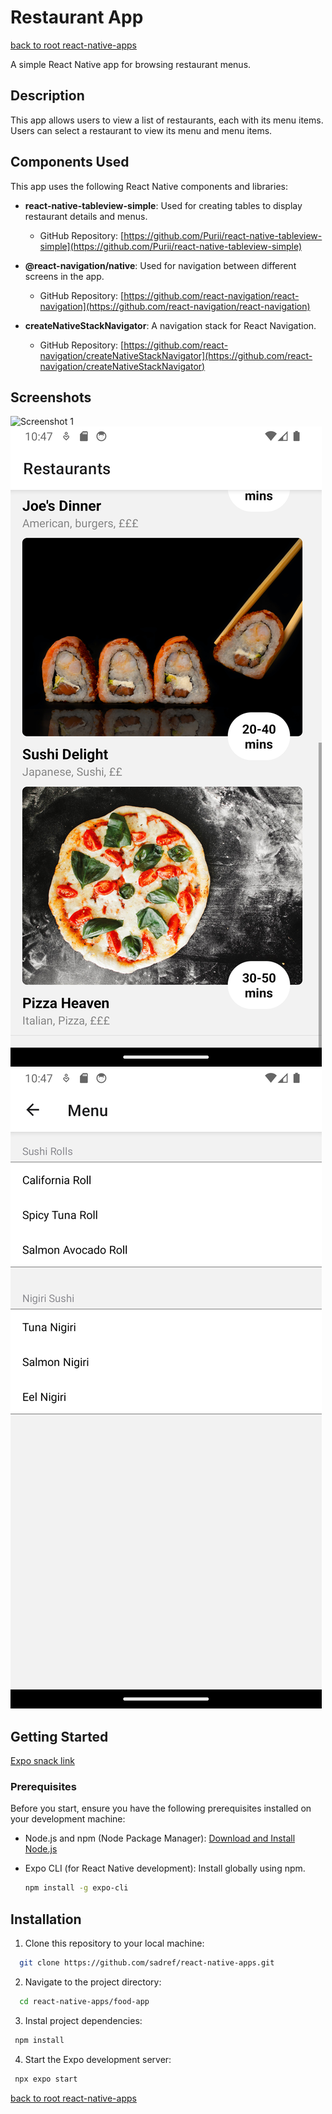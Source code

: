 # Restaurant App
[back to root react-native-apps](https://github.com/sadref/react-native-apps)

A simple React Native app for browsing restaurant menus.

## Description

This app allows users to view a list of restaurants, each with its menu items. Users can select a restaurant to view its menu and menu items.

## Components Used

This app uses the following React Native components and libraries:

* **react-native-tableview-simple**: Used for creating tables to display restaurant details and menus.
   - GitHub Repository: [https://github.com/Purii/react-native-tableview-simple](https://github.com/Purii/react-native-tableview-simple)

* **@react-navigation/native**: Used for navigation between different screens in the app.
   - GitHub Repository: [https://github.com/react-navigation/react-navigation](https://github.com/react-navigation/react-navigation)

* **createNativeStackNavigator**: A navigation stack for React Navigation.
   - GitHub Repository: [https://github.com/react-navigation/createNativeStackNavigator](https://github.com/react-navigation/createNativeStackNavigator)

## Screenshots
![Screenshot 1](images/screenshots/screen1.gif)
![Screenshot 2](images/screenshots/screenshot-1.png)
![Screenshot 3](images/screenshots/screenshot-2.png)

## Getting Started

 [Expo snack link](https://snack.expo.dev/@sadref/food-app?platform=web)

### Prerequisites

Before you start, ensure you have the following prerequisites installed on your development machine:

- Node.js and npm (Node Package Manager): [Download and Install Node.js](https://nodejs.org/)
- Expo CLI (for React Native development): Install globally using npm.

  ```bash
  npm install -g expo-cli
## Installation

1. Clone this repository to your local machine:

```bash
  git clone https://github.com/sadref/react-native-apps.git
```
2. Navigate to the project directory:

```bash
  cd react-native-apps/food-app
```
3. Instal project dependencies:

```bash
 npm install
```

4. Start the Expo development server:

```bash
 npx expo start
```

[back to root react-native-apps](https://github.com/sadref/react-native-apps)